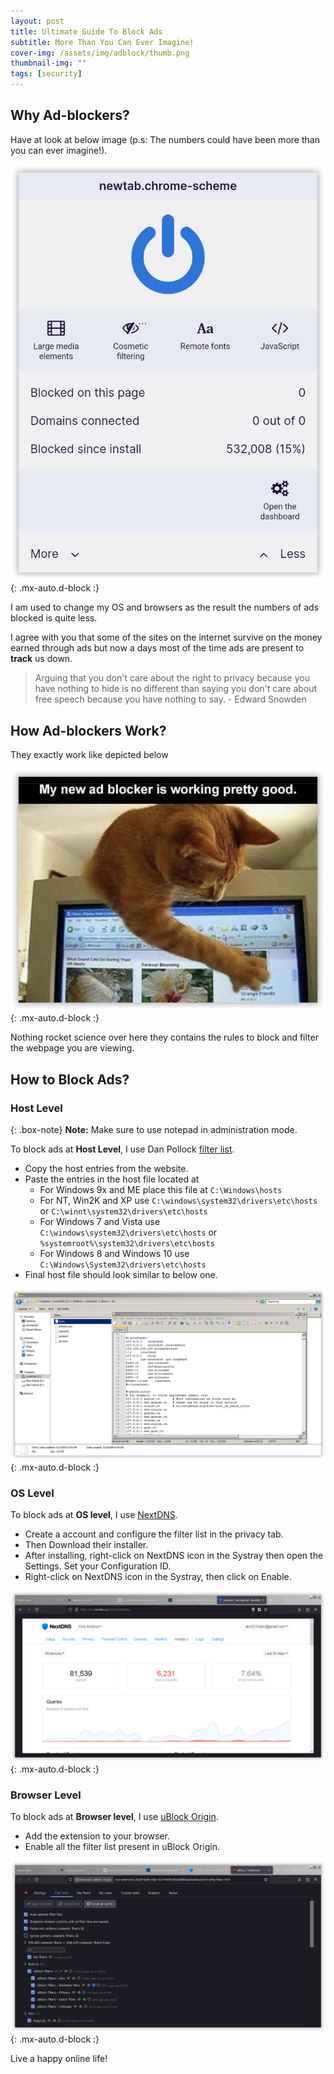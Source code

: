 ```yaml
---
layout: post
title: Ultimate Guide To Block Ads
subtitle: More Than You Can Ever Imagine!
cover-img: /assets/img/adblock/thumb.png
thumbnail-img: ""
tags: [security]
---
```


## Why Ad-blockers?

Have at look at below image (p.s: The numbers could have been more than you can ever imagine!).

![Blocked Ads](/assets/img/adblock/blocked-ads-mobile.png){: .mx-auto.d-block :}

I am used to change my OS and browsers as the result the numbers of ads blocked is quite less.

I agree with you that some of the sites on the internet survive on the money earned through ads but now a days most of the time ads are present to **track** us down.

> Arguing that you don't care about the right to privacy because you have nothing to hide is no different than saying you don't care about free speech because you have nothing to say. - Edward Snowden 

## How Ad-blockers Work?

They exactly work like depicted below

![Cat Blocker](/assets/img/adblock/cat-blocker.png){: .mx-auto.d-block :}

Nothing rocket science over here they contains the rules to block and filter the webpage you are viewing. 

## How to Block Ads?

### Host Level

{: .box-note}
**Note:** Make sure to use notepad in administration mode.  

To block ads at **Host Level**, I use Dan Pollock [filter list](http://someonewhocares.org/hosts/).

- Copy the host entries from the website.
- Paste the entries in the host file located at 
	- For Windows 9x and ME place this file at `C:\Windows\hosts`
	- For NT, Win2K and XP use `C:\windows\system32\drivers\etc\hosts` or `C:\winnt\system32\drivers\etc\hosts`
	- For Windows 7 and Vista use `C:\windows\system32\drivers\etc\hosts` or `%systemroot%\system32\drivers\etc\hosts`
	- For Windows 8 and Windows 10 use `C:\Windows\System32\drivers\etc\hosts`
- Final host file should look similar to below one.

![Host](/assets/img/adblock/host.png){: .mx-auto.d-block :}  

### OS Level 

To block ads at **OS level**, I use [NextDNS](https://nextdns.io/).

- Create a account and configure the filter list in the privacy tab.
- Then Download their installer.
- After installing, right-click on NextDNS icon in the Systray then open the Settings. Set your Configuration ID.
- Right-click on NextDNS icon in the Systray, then click on Enable.

![NextDNS Dashboard](/assets/img/adblock/nextdns-dashboard.png){: .mx-auto.d-block :}  

### Browser Level 

To block ads at **Browser level**, I use [uBlock Origin](https://ublockorigin.com/).

- Add the extension to your browser.
- Enable all the filter list present in uBlock Origin.

![uBlock Dashboard](/assets/img/adblock/ublock-dashboard.png){: .mx-auto.d-block :}

Live a happy online life!